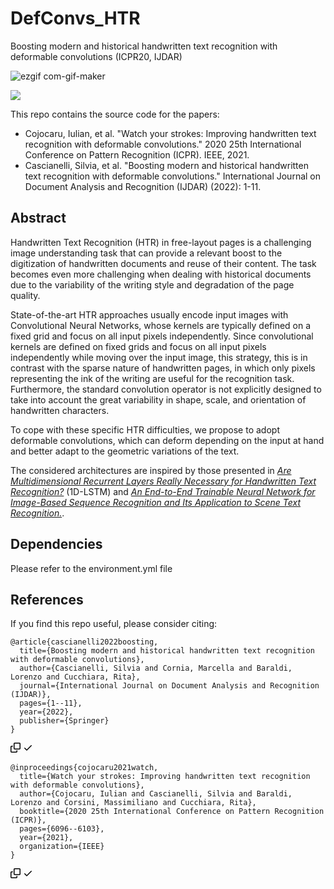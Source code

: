 # DefConvs_HTR
Boosting modern and historical handwritten text recognition with deformable convolutions (ICPR20, IJDAR)

![ezgif com-gif-maker](https://user-images.githubusercontent.com/11275056/172329689-e7abc318-51de-44ff-bcb1-a8d2d225eda8.gif)
<p><img src="https://user-images.githubusercontent.com/11275056/172329689-e7abc318-51de-44ff-bcb1-a8d2d225eda8.gif"></p>

This repo contains the source code for the papers:
- Cojocaru, Iulian, et al. "Watch your strokes: Improving handwritten text recognition with deformable convolutions." 2020 25th International Conference on Pattern Recognition (ICPR). IEEE, 2021.
- Cascianelli, Silvia, et al. "Boosting modern and historical handwritten text recognition with deformable convolutions." International Journal on Document Analysis and Recognition (IJDAR) (2022): 1-11.

## Abstract
Handwritten Text Recognition (HTR) in free-layout pages is a challenging image understanding task that can provide a relevant boost to the digitization of handwritten documents and reuse of their content. The task becomes even more challenging when dealing with historical documents due to the variability of the writing style and degradation of the page quality. 

State-of-the-art HTR approaches usually encode input images with Convolutional Neural Networks, whose kernels are typically defined on a fixed grid and focus on all input pixels independently. Since convolutional kernels are defined on fixed grids and focus on all input pixels independently while moving over the input image, this strategy, this is in contrast with the sparse nature of handwritten pages, in which only pixels representing the ink of the writing are useful for the recognition task. Furthermore, the standard convolution operator is not explicitly designed to take into account the great variability in shape, scale, and orientation of handwritten characters. 

To cope with these specific HTR difficulties, we propose to adopt deformable convolutions, which can deform depending on the input at hand and better adapt to the geometric variations of the text. 

<p dir="auto">The considered architectures are inspired by those presented in <em><a href="http://www.jpuigcerver.net/pubs/jpuigcerver_icdar2017.pdf" rel="nofollow">Are Multidimensional Recurrent Layers Really Necessary for Handwritten Text Recognition?</a></em> (1D-LSTM) and <em><a href="https://arxiv.org/pdf/1507.05717.pdf" rel="nofollow">An End-to-End Trainable Neural Network for Image-Based Sequence Recognition and Its Application to Scene Text Recognition.</a></em>.</p>

## Dependencies
Please refer to the environment.yml file

## References
If you find this repo useful, please consider citing:

<div class="snippet-clipboard-content notranslate position-relative overflow-auto"><pre class="notranslate"><code>@article{cascianelli2022boosting,
  title={Boosting modern and historical handwritten text recognition with deformable convolutions},
  author={Cascianelli, Silvia and Cornia, Marcella and Baraldi, Lorenzo and Cucchiara, Rita},
  journal={International Journal on Document Analysis and Recognition (IJDAR)},
  pages={1--11},
  year={2022},
  publisher={Springer}
}
</code></pre><div class="zeroclipboard-container position-absolute right-0 top-0">
    <clipboard-copy aria-label="Copy" class="ClipboardButton btn js-clipboard-copy m-2 p-0 tooltipped-no-delay" data-copy-feedback="Copied!" data-tooltip-direction="w" value="@article{cascianelli2022boosting,
  title={Boosting modern and historical handwritten text recognition with deformable convolutions},
  author={Cascianelli, Silvia and Cornia, Marcella and Baraldi, Lorenzo and Cucchiara, Rita},
  journal={International Journal on Document Analysis and Recognition (IJDAR)},
  pages={1--11},
  year={2022},
  publisher={Springer}
}" tabindex="0" role="button" style="display: inherit;">
      <svg aria-hidden="true" height="16" viewBox="0 0 16 16" version="1.1" width="16" data-view-component="true" class="octicon octicon-copy js-clipboard-copy-icon m-2">
    <path fill-rule="evenodd" d="M0 6.75C0 5.784.784 5 1.75 5h1.5a.75.75 0 010 1.5h-1.5a.25.25 0 00-.25.25v7.5c0 .138.112.25.25.25h7.5a.25.25 0 00.25-.25v-1.5a.75.75 0 011.5 0v1.5A1.75 1.75 0 019.25 16h-7.5A1.75 1.75 0 010 14.25v-7.5z"></path><path fill-rule="evenodd" d="M5 1.75C5 .784 5.784 0 6.75 0h7.5C15.216 0 16 .784 16 1.75v7.5A1.75 1.75 0 0114.25 11h-7.5A1.75 1.75 0 015 9.25v-7.5zm1.75-.25a.25.25 0 00-.25.25v7.5c0 .138.112.25.25.25h7.5a.25.25 0 00.25-.25v-7.5a.25.25 0 00-.25-.25h-7.5z"></path>
</svg>
      <svg aria-hidden="true" height="16" viewBox="0 0 16 16" version="1.1" width="16" data-view-component="true" class="octicon octicon-check js-clipboard-check-icon color-fg-success d-none m-2">
    <path fill-rule="evenodd" d="M13.78 4.22a.75.75 0 010 1.06l-7.25 7.25a.75.75 0 01-1.06 0L2.22 9.28a.75.75 0 011.06-1.06L6 10.94l6.72-6.72a.75.75 0 011.06 0z"></path>
</svg>
    </clipboard-copy>
  </div></div>
  
  <div class="snippet-clipboard-content notranslate position-relative overflow-auto"><pre class="notranslate"><code>@inproceedings{cojocaru2021watch,
  title={Watch your strokes: Improving handwritten text recognition with deformable convolutions},
  author={Cojocaru, Iulian and Cascianelli, Silvia and Baraldi, Lorenzo and Corsini, Massimiliano and Cucchiara, Rita},
  booktitle={2020 25th International Conference on Pattern Recognition (ICPR)},
  pages={6096--6103},
  year={2021},
  organization={IEEE}
}
</code></pre><div class="zeroclipboard-container position-absolute right-0 top-0">
    <clipboard-copy aria-label="Copy" class="ClipboardButton btn js-clipboard-copy m-2 p-0 tooltipped-no-delay" data-copy-feedback="Copied!" data-tooltip-direction="w" value="@inproceedings{cojocaru2021watch,
  title={Watch your strokes: Improving handwritten text recognition with deformable convolutions},
  author={Cojocaru, Iulian and Cascianelli, Silvia and Baraldi, Lorenzo and Corsini, Massimiliano and Cucchiara, Rita},
  booktitle={2020 25th International Conference on Pattern Recognition (ICPR)},
  pages={6096--6103},
  year={2021},
  organization={IEEE}
}" tabindex="0" role="button" style="display: inherit;">
      <svg aria-hidden="true" height="16" viewBox="0 0 16 16" version="1.1" width="16" data-view-component="true" class="octicon octicon-copy js-clipboard-copy-icon m-2">
    <path fill-rule="evenodd" d="M0 6.75C0 5.784.784 5 1.75 5h1.5a.75.75 0 010 1.5h-1.5a.25.25 0 00-.25.25v7.5c0 .138.112.25.25.25h7.5a.25.25 0 00.25-.25v-1.5a.75.75 0 011.5 0v1.5A1.75 1.75 0 019.25 16h-7.5A1.75 1.75 0 010 14.25v-7.5z"></path><path fill-rule="evenodd" d="M5 1.75C5 .784 5.784 0 6.75 0h7.5C15.216 0 16 .784 16 1.75v7.5A1.75 1.75 0 0114.25 11h-7.5A1.75 1.75 0 015 9.25v-7.5zm1.75-.25a.25.25 0 00-.25.25v7.5c0 .138.112.25.25.25h7.5a.25.25 0 00.25-.25v-7.5a.25.25 0 00-.25-.25h-7.5z"></path>
</svg>
      <svg aria-hidden="true" height="16" viewBox="0 0 16 16" version="1.1" width="16" data-view-component="true" class="octicon octicon-check js-clipboard-check-icon color-fg-success d-none m-2">
    <path fill-rule="evenodd" d="M13.78 4.22a.75.75 0 010 1.06l-7.25 7.25a.75.75 0 01-1.06 0L2.22 9.28a.75.75 0 011.06-1.06L6 10.94l6.72-6.72a.75.75 0 011.06 0z"></path>
</svg>
    </clipboard-copy>
  </div></div>
